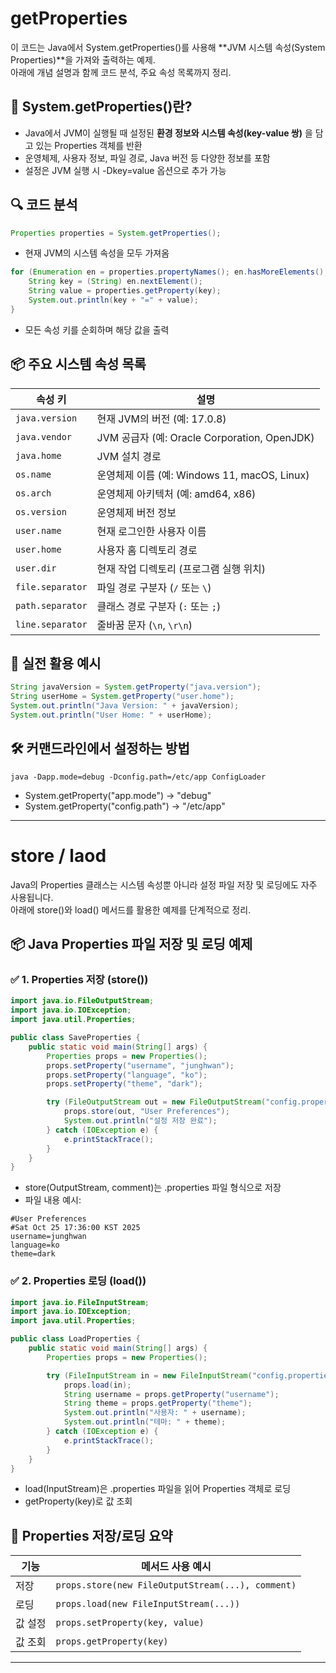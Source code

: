 # getProperties
이 코드는 Java에서 System.getProperties()를 사용해 **JVM 시스템 속성(System Properties)**을 가져와 출력하는 예제.  
아래에 개념 설명과 함께 코드 분석, 주요 속성 목록까지 정리.

## 🧠 System.getProperties()란?
- Java에서 JVM이 실행될 때 설정된 **환경 정보와 시스템 속성(key-value 쌍)** 을 담고 있는 Properties 객체를 반환
- 운영체제, 사용자 정보, 파일 경로, Java 버전 등 다양한 정보를 포함
- 설정은 JVM 실행 시 -Dkey=value 옵션으로 추가 가능

## 🔍 코드 분석
```java
Properties properties = System.getProperties();
```

- 현재 JVM의 시스템 속성을 모두 가져옴
```java
for (Enumeration en = properties.propertyNames(); en.hasMoreElements();) {
    String key = (String) en.nextElement();
    String value = properties.getProperty(key);
    System.out.println(key + "=" + value);
}
```

- 모든 속성 키를 순회하며 해당 값을 출력

## 📦 주요 시스템 속성 목록

| 속성 키           | 설명 |
|-------------------|------|
| `java.version`    | 현재 JVM의 버전 (예: 17.0.8) |
| `java.vendor`     | JVM 공급자 (예: Oracle Corporation, OpenJDK) |
| `java.home`       | JVM 설치 경로 |
| `os.name`         | 운영체제 이름 (예: Windows 11, macOS, Linux) |
| `os.arch`         | 운영체제 아키텍처 (예: amd64, x86) |
| `os.version`      | 운영체제 버전 정보 |
| `user.name`       | 현재 로그인한 사용자 이름 |
| `user.home`       | 사용자 홈 디렉토리 경로 |
| `user.dir`        | 현재 작업 디렉토리 (프로그램 실행 위치) |
| `file.separator`  | 파일 경로 구분자 (`/` 또는 `\`) |
| `path.separator`  | 클래스 경로 구분자 (`:` 또는 `;`) |
| `line.separator`  | 줄바꿈 문자 (`\n`, `\r\n`) |


## 🧪 실전 활용 예시
```java
String javaVersion = System.getProperty("java.version");
String userHome = System.getProperty("user.home");
System.out.println("Java Version: " + javaVersion);
System.out.println("User Home: " + userHome);
```


## 🛠️ 커맨드라인에서 설정하는 방법
```
java -Dapp.mode=debug -Dconfig.path=/etc/app ConfigLoader
```

- System.getProperty("app.mode") → "debug"
- System.getProperty("config.path") → "/etc/app"

---

# store / laod

Java의 Properties 클래스는 시스템 속성뿐 아니라 설정 파일 저장 및 로딩에도 자주 사용됩니다.  
아래에 store()와 load() 메서드를 활용한 예제를 단계적으로 정리.

## 📦 Java Properties 파일 저장 및 로딩 예제
### ✅ 1. Properties 저장 (store())
```java
import java.io.FileOutputStream;
import java.io.IOException;
import java.util.Properties;

public class SaveProperties {
    public static void main(String[] args) {
        Properties props = new Properties();
        props.setProperty("username", "junghwan");
        props.setProperty("language", "ko");
        props.setProperty("theme", "dark");

        try (FileOutputStream out = new FileOutputStream("config.properties")) {
            props.store(out, "User Preferences");
            System.out.println("설정 저장 완료");
        } catch (IOException e) {
            e.printStackTrace();
        }
    }
}
```

- store(OutputStream, comment)는 .properties 파일 형식으로 저장
- 파일 내용 예시:
```
#User Preferences
#Sat Oct 25 17:36:00 KST 2025
username=junghwan
language=ko
theme=dark
```


### ✅ 2. Properties 로딩 (load())
```java
import java.io.FileInputStream;
import java.io.IOException;
import java.util.Properties;

public class LoadProperties {
    public static void main(String[] args) {
        Properties props = new Properties();

        try (FileInputStream in = new FileInputStream("config.properties")) {
            props.load(in);
            String username = props.getProperty("username");
            String theme = props.getProperty("theme");
            System.out.println("사용자: " + username);
            System.out.println("테마: " + theme);
        } catch (IOException e) {
            e.printStackTrace();
        }
    }
}
```
- load(InputStream)은 .properties 파일을 읽어 Properties 객체로 로딩
- getProperty(key)로 값 조회


## 📌 Properties 저장/로딩 요약

| 기능       | 메서드 사용 예시                          |
|------------|-------------------------------------------|
| 저장       | `props.store(new FileOutputStream(...), comment)` |
| 로딩       | `props.load(new FileInputStream(...))`    |
| 값 설정    | `props.setProperty(key, value)`           |
| 값 조회    | `props.getProperty(key)`                  |


---


